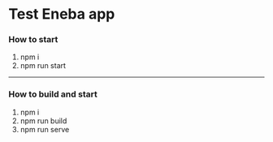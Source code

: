 # Test Eneba app

### How to start
1. npm i
2. npm run start 

-------------------------------------------

### How to build and start
1. npm i
2. npm run build
3. npm run serve